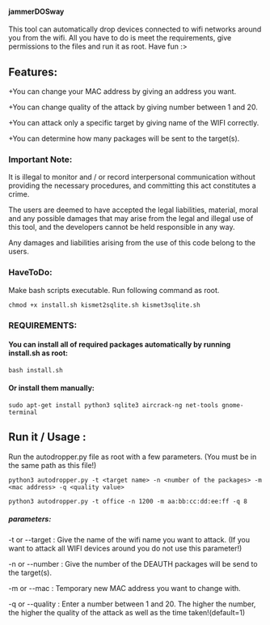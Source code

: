 
#### jammerDOSway
This tool can automatically drop devices connected to wifi networks around you from the wifi. All you have to do is meet the requirements, give permissions to the files and run it as root.
Have fun :>

## Features:

+You can change your MAC address by giving an address you want.

+You can change quality of the attack by giving number between 1 and 20.

+You can attack only a specific target by giving name of the WIFI correctly.

+You can determine how many packages will be sent to the target(s).


### Important Note: 
It is illegal to monitor and / or record interpersonal communication without providing the necessary procedures, and committing this act constitutes a crime.

The users are deemed to have accepted the legal liabilities, material, moral and any possible damages that may arise from the legal and illegal use of this tool, and the developers cannot be held responsible in any way.

Any damages and liabilities arising from the use of this code belong to the users.
### HaveToDo: 

Make bash scripts executable. Run following command as root.

`chmod +x install.sh kismet2sqlite.sh kismet3sqlite.sh`

### REQUIREMENTS:

#### You can install all of required packages automatically by running install.sh as root:

`bash install.sh`

#### Or install them manually:

`sudo apt-get install python3 sqlite3 aircrack-ng net-tools gnome-terminal`


## Run it / Usage :
Run the autodropper.py file as root with a few parameters. (You must be in the same path as this file!) 

`python3 autodropper.py -t <target name> -n <number of the packages> -m <mac address> -q <quality value>`

`python3 autodropper.py -t office -n 1200 -m aa:bb:cc:dd:ee:ff -q 8`


##### parameters:

-t or --target : Give the name of the wifi name you want to attack. (If you want to attack all WIFI devices around you do not use this parameter!)

-n or --number : Give the number of the DEAUTH packages will be send to the target(s).

-m or --mac : Temporary new MAC address you want to change with.

-q or --quality : Enter a number between 1 and 20. The higher the number, the higher the quality of the attack as well as the time taken!(default=1)


